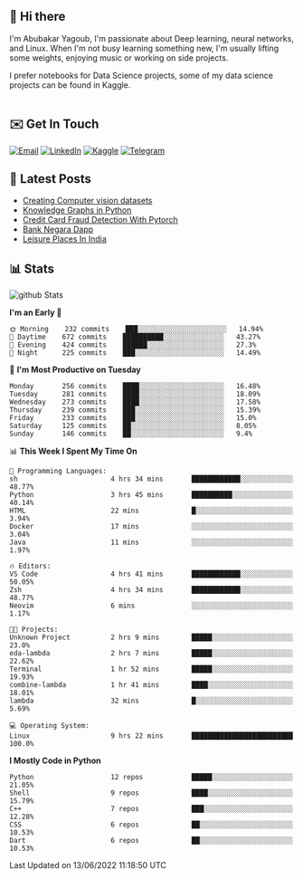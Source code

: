 ## 👋 Hi there

I'm Abubakar Yagoub, I'm passionate about Deep learning, neural networks, and
Linux. When I'm not busy learning something new, I'm usually lifting some
weights, enjoying music or working on side projects.

I prefer notebooks for Data Science projects, some of my data science projects
can be found in Kaggle. <br> <br>

## ✉️ Get In Touch

[![Email](https://img.shields.io/badge/Email-f1f1f1?style=for-the-badge&logo=gmail&logoColor=0f111a)](mailto:hi@blacksuan19.dev)
[![LinkedIn](https://img.shields.io/badge/LinkedIn-0077B5?style=for-the-badge&logo=linkedin&logoColor=white)](https://www.linkedin.com/in/blacksuan19/)
[![Kaggle](https://img.shields.io/badge/Kaggle-5acfff?style=for-the-badge&logo=kaggle&logoColor=white)](http://kaggle.com/abubakaryagob/)
[![Telegram](https://img.shields.io/badge/Telegram-2CA5E0?style=for-the-badge&logo=telegram&logoColor=white)](https://t.me/blacksuan19)

## 📩 Latest Posts

<!-- BLOG-POST-LIST:START -->
- [Creating Computer vision datasets](http://blacksuan19.dev/blog/creating-datasets/)
- [Knowledge Graphs in Python](http://blacksuan19.dev/projects/Knowledge_Graphs/)
- [Credit Card Fraud Detection With Pytorch](http://blacksuan19.dev/projects/credit-card-fraud-detection-with-pytorch/)
- [Bank Negara Dapp](http://blacksuan19.dev/projects/bank-negara/)
- [Leisure Places In India](http://blacksuan19.dev/projects/leisure-places-in-india/)
<!-- BLOG-POST-LIST:END -->

## 📊 Stats

![github Stats](https://github-readme-stats.vercel.app/api?username=blacksuan19&theme=github_dark&show_icons=true&count_private=true&custom_title=Github%20Stats&hide_border=true)

<!--START_SECTION:waka-->
**I'm an Early 🐤** 

```text
🌞 Morning    232 commits    ███░░░░░░░░░░░░░░░░░░░░░░   14.94% 
🌆 Daytime    672 commits    ██████████░░░░░░░░░░░░░░░   43.27% 
🌃 Evening    424 commits    ██████░░░░░░░░░░░░░░░░░░░   27.3% 
🌙 Night      225 commits    ███░░░░░░░░░░░░░░░░░░░░░░   14.49%

```
📅 **I'm Most Productive on Tuesday** 

```text
Monday       256 commits    ████░░░░░░░░░░░░░░░░░░░░░   16.48% 
Tuesday      281 commits    ████░░░░░░░░░░░░░░░░░░░░░   18.09% 
Wednesday    273 commits    ████░░░░░░░░░░░░░░░░░░░░░   17.58% 
Thursday     239 commits    ███░░░░░░░░░░░░░░░░░░░░░░   15.39% 
Friday       233 commits    ███░░░░░░░░░░░░░░░░░░░░░░   15.0% 
Saturday     125 commits    ██░░░░░░░░░░░░░░░░░░░░░░░   8.05% 
Sunday       146 commits    ██░░░░░░░░░░░░░░░░░░░░░░░   9.4%

```


📊 **This Week I Spent My Time On** 

```text
💬 Programming Languages: 
sh                       4 hrs 34 mins       ████████████░░░░░░░░░░░░░   48.77% 
Python                   3 hrs 45 mins       ██████████░░░░░░░░░░░░░░░   40.14% 
HTML                     22 mins             █░░░░░░░░░░░░░░░░░░░░░░░░   3.94% 
Docker                   17 mins             ░░░░░░░░░░░░░░░░░░░░░░░░░   3.04% 
Java                     11 mins             ░░░░░░░░░░░░░░░░░░░░░░░░░   1.97%

🔥 Editors: 
VS Code                  4 hrs 41 mins       ████████████░░░░░░░░░░░░░   50.05% 
Zsh                      4 hrs 34 mins       ████████████░░░░░░░░░░░░░   48.77% 
Neovim                   6 mins              ░░░░░░░░░░░░░░░░░░░░░░░░░   1.17%

🐱‍💻 Projects: 
Unknown Project          2 hrs 9 mins        █████░░░░░░░░░░░░░░░░░░░░   23.0% 
eda-lambda               2 hrs 7 mins        █████░░░░░░░░░░░░░░░░░░░░   22.62% 
Terminal                 1 hr 52 mins        █████░░░░░░░░░░░░░░░░░░░░   19.93% 
combine-lambda           1 hr 41 mins        ████░░░░░░░░░░░░░░░░░░░░░   18.01% 
lambda                   32 mins             █░░░░░░░░░░░░░░░░░░░░░░░░   5.69%

💻 Operating System: 
Linux                    9 hrs 22 mins       █████████████████████████   100.0%

```

**I Mostly Code in Python** 

```text
Python                   12 repos            █████░░░░░░░░░░░░░░░░░░░░   21.05% 
Shell                    9 repos             ████░░░░░░░░░░░░░░░░░░░░░   15.79% 
C++                      7 repos             ███░░░░░░░░░░░░░░░░░░░░░░   12.28% 
CSS                      6 repos             ██░░░░░░░░░░░░░░░░░░░░░░░   10.53% 
Dart                     6 repos             ██░░░░░░░░░░░░░░░░░░░░░░░   10.53%

```



 Last Updated on 13/06/2022 11:18:50 UTC
<!--END_SECTION:waka-->
